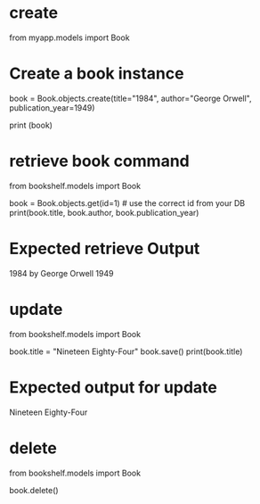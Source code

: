 # create
from myapp.models import Book  

# Create a book instance
book = Book.objects.create(title="1984", author="George Orwell", publication_year=1949)

print (book)

# retrieve book command

from bookshelf.models import Book

book = Book.objects.get(id=1)   # use the correct id from your DB
print(book.title, book.author, book.publication_year)

# Expected retrieve Output
1984 by George Orwell 1949

# update  

from bookshelf.models import Book

book.title = "Nineteen Eighty-Four"
book.save()
print(book.title)

# Expected output for update
Nineteen Eighty-Four

# delete

from bookshelf.models import Book

book.delete()